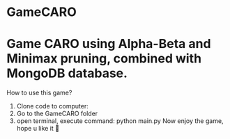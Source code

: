 # GameCARO

<h1>
Game CARO using Alpha-Beta and Minimax pruning, combined with MongoDB database.
</h1>

How to use this game?

1. Clone code to computer:
2. Go to the GameCARO folder
3. open terminal, execute command: python main.py
   Now enjoy the game, hope u like it 🥰
